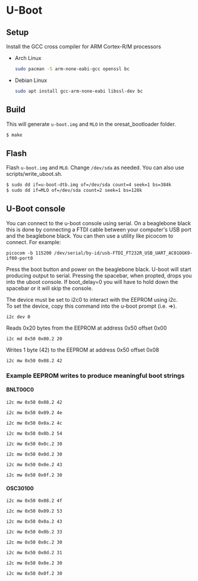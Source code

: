 # U-Boot

## Setup

Install the GCC cross compiler for ARM Cortex-R/M processors

- Arch Linux
  ```bash
  sudo pacman -S arm-none-eabi-gcc openssl bc
  ```
- Debian Linux
  ```bash
  sudo apt install gcc-arm-none-eabi libssl-dev bc
  ```

## Build

This will generate `u-boot.img` and `MLO` in the oresat_bootloader folder.

```bash
$ make
```

## Flash

Flash `u-boot.img` and `MLO`. Change `/dev/sda` as needed. You can also use  
scripts/write_uboot.sh.
  
```bash
$ sudo dd if=u-boot-dtb.img of=/dev/sda count=4 seek=1 bs=384k
$ sudo dd if=MLO of=/dev/sda count=2 seek=1 bs=128k
```
## U-Boot console
  
You can connect to the u-boot console using serial. On a beaglebone
black this is done by connecting a FTDI cable between your computer's 
USB port and the beaglebone black. You can then use a utility like
picocom to connect. For example:
```
picocom -b 115200 /dev/serial/by-id/usb-FTDI_FT232R_USB_UART_AC01OGK9-if00-port0 
```
Press the boot button and power on the beaglebone black. U-boot will start 
producing output to serial. Pressing the spacebar, when propted, drops you 
into the uboot console. If boot_delay=0 you will have to hold down the spacebar 
or it will skip the console. 

The device must be set to i2c0 to interact with the EEPROM using i2c.   
To set the device, copy this command into the u-boot prompt (i.e. =>).   
```
i2c dev 0 
```
Reads 0x20 bytes from the EEPROM at address 0x50 offset 0x00 
```
i2c md 0x50 0x00.2 20 
```
Writes 1 byte (42) to the EEPROM at address 0x50 offset 0x08 
```
i2c mw 0x50 0x08.2 42  
```
### Example EEPROM writes to produce meaningful boot strings  
  
#### BNLT00C0 
  
```
i2c mw 0x50 0x08.2 42 
```
```
i2c mw 0x50 0x09.2 4e  
```
```
i2c mw 0x50 0x0a.2 4c  
```
```
i2c mw 0x50 0x0b.2 54  
```
```
i2c mw 0x50 0x0c.2 30  
```
```
i2c mw 0x50 0x0d.2 30  
```
```
i2c mw 0x50 0x0e.2 43  
```
```
i2c mw 0x50 0x0f.2 30  
```
  
#### OSC30100  
  
```
i2c mw 0x50 0x08.2 4f 
```
```
i2c mw 0x50 0x09.2 53 
```
```
i2c mw 0x50 0x0a.2 43 
```
```
i2c mw 0x50 0x0b.2 33 
```
```
i2c mw 0x50 0x0c.2 30 
```
```
i2c mw 0x50 0x0d.2 31 
```
```
i2c mw 0x50 0x0e.2 30 
```
```
i2c mw 0x50 0x0f.2 30 
```
